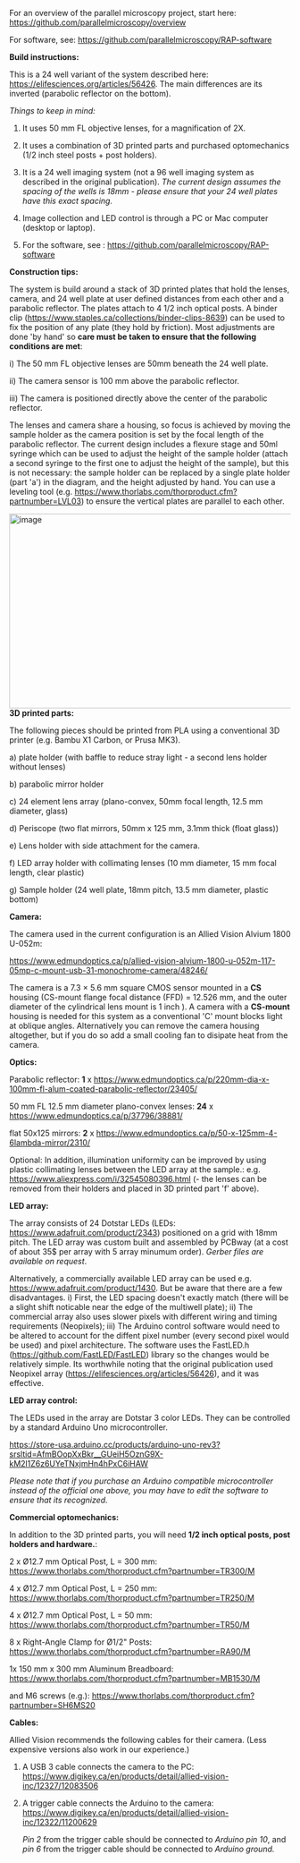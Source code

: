 For an overview of the parallel microscopy project, start here: https://github.com/parallelmicroscopy/overview

For software, see: https://github.com/parallelmicroscopy/RAP-software

<b> Build instructions: </b>

This is a 24 well variant of the system described here: https://elifesciences.org/articles/56426.  The main differences are its inverted (parabolic reflector on the bottom).

<i> Things to keep in mind: </i>

1) It uses 50 mm FL objective lenses, for a magnification of 2X. 

2) It uses a combination of 3D printed parts and purchased optomechanics (1/2 inch steel posts + post holders).

3) It is a 24 well imaging system (not a 96 well imaging system as described in the original publication). <i> The current design assumes the spacing of the wells is 18mm - please ensure that your 24 well plates have this exact spacing.</i>

4) Image collection and LED control is through a PC or Mac computer (desktop or laptop).

5) For the software, see : https://github.com/parallelmicroscopy/RAP-software 

<b> Construction tips: </b>

The system is build around a stack of 3D printed plates that hold the lenses, camera, and 24 well plate at user defined distances from each other and a parabolic reflector. The plates attach to 4 1/2 inch optical posts. A binder clip (https://www.staples.ca/collections/binder-clips-8639)  can be used to fix the position of any plate (they hold by friction). Most adjustments are done 'by hand' so <b>care must be taken to ensure that the following conditions are met</b>:

i) The 50 mm FL objective lenses are 50mm beneath the 24 well plate.

ii) The camera sensor is 100 mm above the parabolic reflector.

iii) The camera is positioned directly above the center of the parabolic reflector.

The lenses and camera share a housing, so focus is achieved by moving the sample holder as the camera position is set by the focal length of the parabolic reflector. The current design includes a flexure stage and 50ml syringe which can be used to adjust the height of the sample holder (attach a second syringe to the first one to adjust the height of the sample), but this is not necessary: the sample holder can be replaced by a single plate holder (part 'a') in the diagram, and the height adjusted by hand. You can use a leveling tool (e.g. https://www.thorlabs.com/thorproduct.cfm?partnumber=LVL03) to ensure the vertical plates are parallel to each other.

<img width="1496" height="348" alt="image" src="https://github.com/user-attachments/assets/762a79ff-53e7-40bb-b597-1341abf5784e" />
<br>
<b> 3D printed parts: </b>


The following pieces should be printed from PLA using a conventional 3D printer (e.g. Bambu X1 Carbon, or Prusa MK3).

a) plate holder (with baffle to reduce stray light - a second lens holder without lenses)

b) parabolic mirror holder

c) 24 element lens array (plano-convex, 50mm focal length, 12.5 mm diameter, glass)

d) Periscope (two flat mirrors, 50mm x 125 mm, 3.1mm thick (float glass))

e) Lens holder with side attachment for the camera.

f) LED array holder with collimating lenses (10 mm diameter, 15 mm focal length, clear plastic)

g) Sample holder (24 well plate, 18mm pitch, 13.5 mm diameter, plastic bottom)


<b>Camera:</b>

The camera used in the current configuration is an Allied Vision Alvium 1800 U-052m:

https://www.edmundoptics.ca/p/allied-vision-alvium-1800-u-052m-117-05mp-c-mount-usb-31-monochrome-camera/48246/

The camera is a 7.3 × 5.6 mm square CMOS sensor mounted in a <b>CS</b> housing (CS-mount   flange focal distance (FFD) = 12.526 mm, and the outer diameter of the cylindrical lens mount is 1 inch ). A camera with a <b>CS-mount</b> housing is needed for this system as a conventional 'C' mount blocks light at oblique angles. Alternatively you can remove the camera housing altogether, but if you do so add a small cooling fan to disipate heat from the camera. 

<b> Optics:</b>

Parabolic reflector: <b>1</b> x https://www.edmundoptics.ca/p/220mm-dia-x-100mm-fl-alum-coated-parabolic-reflector/23405/

50 mm FL 12.5 mm diameter plano-convex lenses: <b>24</b> x  https://www.edmundoptics.ca/p/37796/38881/

flat 50x125 mirrors: <b>2</b> x https://www.edmundoptics.ca/p/50-x-125mm-4-6lambda-mirror/2310/

Optional: In addition, illumination uniformity can be improved by using plastic collimating lenses between the LED array at the sample.: e.g. https://www.aliexpress.com/i/32545080396.html (- the lenses can be removed from their holders and placed in 3D printed part 'f' above).

<b> LED array: </b>

The array consists of 24 Dotstar LEDs (LEDs: https://www.adafruit.com/product/2343) positioned on a grid with 18mm pitch.
The LED array was custom built and assembled by PCBway (at a cost of about 35$ per array with 5 array minumum order).  <i>Gerber files are available on request</i>.

Alternatively, a commercially available LED array can be used e.g. https://www.adafruit.com/product/1430. But be aware that there are a few disadvantages. i) First, the LED spacing doesn't exactly match (there will be a slight shift noticable near the edge of the multiwell plate); ii) The commercial array also uses slower pixels with different wiring and timing requirements (Neopixels); iii) The Arduino control software would need to be altered to account for the diffent pixel number (every second pixel would be used) and pixel architecture. The software uses the FastLED.h (https://github.com/FastLED/FastLED) library so the changes would be relatively simple. Its worthwhile noting that the original publication used Neopixel array (https://elifesciences.org/articles/56426), and it was effective.


<b> LED array control: </b>

The LEDs used in the array are Dotstar 3 color LEDs. They can be controlled by a standard Arduino Uno microcontroller.

https://store-usa.arduino.cc/products/arduino-uno-rev3?srsltid=AfmBOopXxBkr__GUeiH5OznG9X-kM2l1Z6z6UYeTNxjmHn4hPxC6iHAW

<i>Please note that if you purchase an Arduino compatible microcontroller instead of the official one above, you may have to edit the software to ensure that its recognized.</i>


<b> Commercial optomechanics: </b>

In addition to the 3D printed parts, you will need <b>1/2 inch optical posts, post holders and hardware.</b>:

2 x Ø12.7 mm Optical Post, L = 300 mm: https://www.thorlabs.com/thorproduct.cfm?partnumber=TR300/M

4 x Ø12.7 mm Optical Post, L = 250 mm: https://www.thorlabs.com/thorproduct.cfm?partnumber=TR250/M

4 x Ø12.7 mm Optical Post, L = 50 mm: https://www.thorlabs.com/thorproduct.cfm?partnumber=TR50/M

8 x Right-Angle Clamp for Ø1/2" Posts: https://www.thorlabs.com/thorproduct.cfm?partnumber=RA90/M

1x 150 mm x 300 mm Aluminum Breadboard: https://www.thorlabs.com/thorproduct.cfm?partnumber=MB1530/M

and M6 screws (e.g.): https://www.thorlabs.com/thorproduct.cfm?partnumber=SH6MS20


<b> Cables: </b>

Allied Vision recommends the following cables for their camera. (Less expensive versions also work in our experience.)

1) A USB 3 cable connects the camera to the PC: https://www.digikey.ca/en/products/detail/allied-vision-inc/12327/12083506
  
2) A trigger cable connects the Arduino to the camera: https://www.digikey.ca/en/products/detail/allied-vision-inc/12322/11200629

   <i>Pin 2</i> from the trigger cable should be connected to <i>Arduino pin 10</i>,  and <i>pin 6</i> from the trigger cable should be connected to <i>Arduino ground.</i>

 
